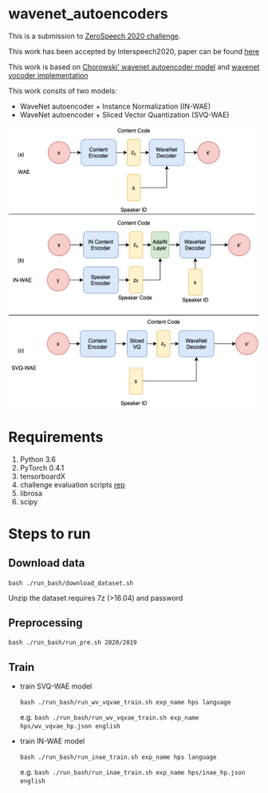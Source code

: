 # wavenet\_autoencoders
This is a submission to [ZeroSpeech 2020 challenge](https://zerospeech.com/2020/results.html).

This work has been accepted by Interspeech2020, paper can be found [here](http://arxiv.org/abs/2008.06892)

This work is based on [Chorowski' wavenet autoencoder model](https://arxiv.org/abs/1901.08810) and [wavenet vocoder implementation](https://github.com/r9y9/wavenet_vocoder)

This work consits of two models: 
 * WaveNet autoencoder + Instance Normalization (IN-WAE)
 * WaveNet autoencoder + Sliced Vector Quantization (SVQ-WAE)
 
![Model](AE.png)

# Requirements
 1. Python 3.6
 2. PyTorch 0.4.1
 3. tensorboardX
 4. challenge evaluation scripts [rep](https://github.com/bootphon/zerospeech2020)
 5. librosa
 6. scipy

# Steps to run

## Download data
`bash ./run_bash/download_dataset.sh`

Unzip the dataset requires 7z (>16.04) and password

## Preprocessing
`bash ./run_bash/run_pre.sh 2020/2019`

## Train
 * train SVQ-WAE model
    
    `bash ./run_bash/run_wv_vqvae_train.sh exp_name hps language`
    
    e.g. `bash ./run_bash/run_wv_vqvae_train.sh exp_name hps/wv_vqvae_hp.json english`
 
 * train IN-WAE model
 
   `bash ./run_bash/run_inae_train.sh exp_name hps language`
 
   e.g. `bash ./run_bash/run_inae_train.sh exp_name hps/inae_hp.json english`

